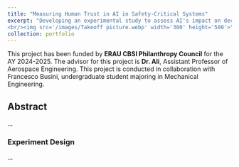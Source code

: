 ```yaml
---
title: "Measuring Human Trust in AI in Safety-Critical Systems"
excerpt: "Developing an experimental study to assess AI's impact on decision-making in aviation safety.
<br/><img src='/images/Takeoff picture.webp' width='300' height='500'>"
collection: portfolio
---
```


This project has been funded by **ERAU CBSI Philanthropy Council** for the AY 2024-2025. The advisor for this project is **Dr. Ali**, Assistant Professor of Aerospace Engineering. This project is conducted in collaboration with Francesco Busini, undergraduate student majoring in Mechanical Engineering.

## Abstract

...

### Experiment Design

...
